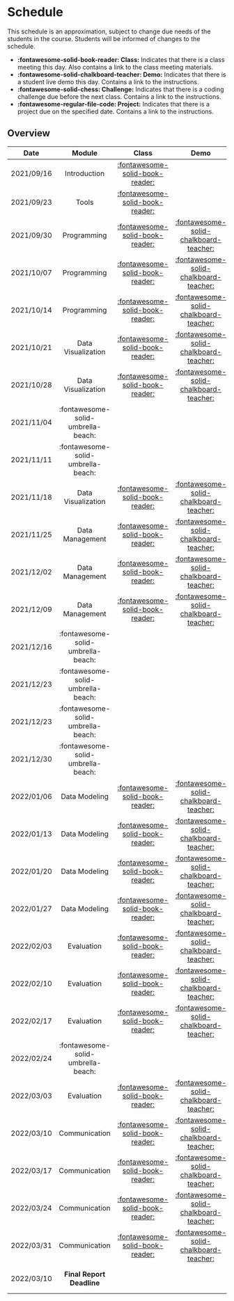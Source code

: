 # Schedule

This schedule is an approximation, subject to change due needs of the students in the course. Students will be informed of changes to the schedule.

- **:fontawesome-solid-book-reader: Class:** Indicates that there is a class meeting this day. Also contains a link to the class meeting materials.
- **:fontawesome-solid-chalkboard-teacher: Demo:** Indicates that there is a student live demo this day. Contains a link to the instructions.
- **:fontawesome-solid-chess: Challenge:** Indicates that there is a coding challenge due before the next class. Contains a link to the instructions.
- **:fontawesome-regular-file-code: Project:** Indicates that there is a project due on the specified date. Contains a link to the instructions.

## Overview

| Date       | Module                             | Class                                                     | Demo                                                                                  | Challenge                                                                                     |
| :-:        | :-:                                | :-:                                                       | :-:                                                                                   | :-:                                                                                           |
| 2021/09/16 | Introduction                       | [:fontawesome-solid-book-reader:](/modules/introduction)  |                                                                                       |                                                                                               |
| 2021/09/23 | Tools                              | [:fontawesome-solid-book-reader:](/modules/tools)         |                                                                                       | **:fontawesome-solid-chess: - C1**                                                            |
| 2021/09/30 | Programming                        | [:fontawesome-solid-book-reader:](/modules/programming)   | [:fontawesome-solid-chalkboard-teacher:](/activities/participation/#presentations-15) |                                                                  |
| 2021/10/07 | Programming                        | [:fontawesome-solid-book-reader:](/modules/programming)   | [:fontawesome-solid-chalkboard-teacher:](/activities/participation/#presentations-15) |                                                                  |
| 2021/10/14 | Programming                        | [:fontawesome-solid-book-reader:](/modules/programming)   | [:fontawesome-solid-chalkboard-teacher:](/activities/participation/#presentations-15) | **:fontawesome-solid-chess: - C2**                               |
| 2021/10/21 | Data Visualization                 | [:fontawesome-solid-book-reader:](/modules/visualization) | [:fontawesome-solid-chalkboard-teacher:](/activities/participation/#presentations-15) |                                                                  |
| 2021/10/28 | Data Visualization                 | [:fontawesome-solid-book-reader:](/modules/visualization) | [:fontawesome-solid-chalkboard-teacher:](/activities/participation/#presentations-15) |                                                                                              |
| 2021/11/04 | :fontawesome-solid-umbrella-beach: |                                                           |                                                                                       |                                                                                               |
| 2021/11/11 | :fontawesome-solid-umbrella-beach: |                                                           |                                                                                       |                                                                                               |
| 2021/11/18 | Data Visualization                 | [:fontawesome-solid-book-reader:](/modules/visualization) | [:fontawesome-solid-chalkboard-teacher:](/activities/participation/#presentations-15) | **:fontawesome-solid-chess: - C3**                                                            |
| 2021/11/25 | Data Management                    | [:fontawesome-solid-book-reader:](/modules/management)    | [:fontawesome-solid-chalkboard-teacher:](/activities/participation/#presentations-15) |                                                                  |
| 2021/12/02 | Data Management                    | [:fontawesome-solid-book-reader:](/modules/management)    | [:fontawesome-solid-chalkboard-teacher:](/activities/participation/#presentations-15) |                                                                  |
| 2021/12/09 | Data Management                    | [:fontawesome-solid-book-reader:](/modules/management)    | [:fontawesome-solid-chalkboard-teacher:](/activities/participation/#presentations-15) | **:fontawesome-solid-chess: - C4**                               |
| 2021/12/16 | :fontawesome-solid-umbrella-beach: |                                                           |                                                                                       |                                                                                               |
| 2021/12/23 | :fontawesome-solid-umbrella-beach: |                                                           |                                                                                       |                                                                                               |
| 2021/12/23 | :fontawesome-solid-umbrella-beach: |                                                           |                                                                                       |                                                                                               |
| 2021/12/30 | :fontawesome-solid-umbrella-beach: |                                                           |                                                                                       |                                                                                               |
| 2022/01/06 | Data Modeling                      | [:fontawesome-solid-book-reader:](/modules/modeling)      | [:fontawesome-solid-chalkboard-teacher:](/activities/participation/#presentations-15) |                                                                  |
| 2022/01/13 | Data Modeling                      | [:fontawesome-solid-book-reader:](/modules/modeling)      | [:fontawesome-solid-chalkboard-teacher:](/activities/participation/#presentations-15) |                                                                                               |
| 2022/01/20 | Data Modeling                      | [:fontawesome-solid-book-reader:](/modules/modeling)      | [:fontawesome-solid-chalkboard-teacher:](/activities/participation/#presentations-15) |                                                                                               |
| 2022/01/27 | Data Modeling                      | [:fontawesome-solid-book-reader:](/modules/modeling)      | [:fontawesome-solid-chalkboard-teacher:](/activities/participation/#presentations-15) | **:fontawesome-solid-chess: - C5**                                                            |
| 2022/02/03 | Evaluation                         | [:fontawesome-solid-book-reader:](/modules/evaluation)    | [:fontawesome-solid-chalkboard-teacher:](/activities/participation/#presentations-15) |                                                                  |
| 2022/02/10 | Evaluation                         | [:fontawesome-solid-book-reader:](/modules/evaluation)    | [:fontawesome-solid-chalkboard-teacher:](/activities/participation/#presentations-15) |                                                                                               |
| 2022/02/17 | Evaluation                         | [:fontawesome-solid-book-reader:](/modules/evaluation)    | [:fontawesome-solid-chalkboard-teacher:](/activities/participation/#presentations-15) |                                                                                               |
| 2022/02/24 | :fontawesome-solid-umbrella-beach: |                                                           |                                                                                       |                                                                                               |
| 2022/03/03 | Evaluation                         | [:fontawesome-solid-book-reader:](/modules/evaluation)    | [:fontawesome-solid-chalkboard-teacher:](/activities/participation/#presentations-15) | **:fontawesome-solid-chess: - C6**                                                            |
| 2022/03/10 | Communication                      | [:fontawesome-solid-book-reader:](/modules/communication) | [:fontawesome-solid-chalkboard-teacher:](/activities/participation/#presentations-15) |                                                                  |
| 2022/03/17 | Communication                      | [:fontawesome-solid-book-reader:](/modules/communication) | [:fontawesome-solid-chalkboard-teacher:](/activities/participation/#presentations-15) |                                                                                               |
| 2022/03/24 | Communication                      | [:fontawesome-solid-book-reader:](/modules/communication) | [:fontawesome-solid-chalkboard-teacher:](/activities/participation/#presentations-15) |                                                                                               |
| 2022/03/31 | Communication                      | [:fontawesome-solid-book-reader:](/modules/communication) | [:fontawesome-solid-chalkboard-teacher:](/activities/participation/#presentations-15) |                                                                                               |
| 2022/03/10 | **Final Report Deadline**          |                                                           |                                                                                       | **:fontawesome-regular-file-code: Project**                                                   |

